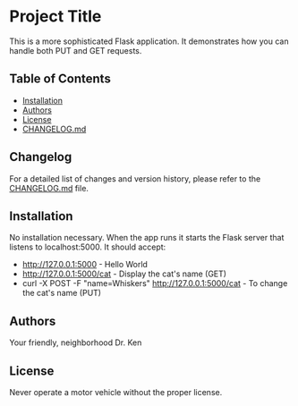 # Project Title

This is a more sophisticated Flask application. It demonstrates how you can
handle both PUT and GET requests.

## Table of Contents

- [Installation](#installation)
- [Authors](#authors)
- [License](#license)
- [CHANGELOG.md](CHANGELOG.md)


## Changelog

For a detailed list of changes and version history, please refer to the [CHANGELOG.md](CHANGELOG.md) file.

## Installation

No installation necessary. When the app runs it starts the Flask server that
listens to localhost:5000.  It should accept:

- http://127.0.0.1:5000 - Hello World
- http://127.0.0.1:5000/cat - Display the cat's name (GET)
- curl -X POST -F "name=Whiskers" http://127.0.0.1:5000/cat - To change the cat's name (PUT)


## Authors

Your friendly, neighborhood Dr. Ken

## License

Never operate a motor vehicle without the proper license.